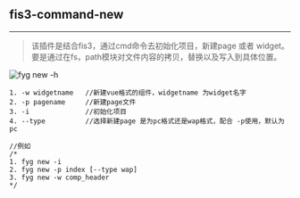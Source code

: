 ## fis3-command-new ##


----------

> 该插件是结合fis3，通过cmd命令去初始化项目，新建page 或者 widget。
> 要是通过在fs，path模块对文件内容的拷贝，替换以及写入到具体位置。

![fyg new -h](http://img.blog.csdn.net/20170315142455954?watermark/2/text/aHR0cDovL2Jsb2cuY3Nkbi5uZXQvWW9nb190/font/5a6L5L2T/fontsize/400/fill/I0JBQkFCMA==/dissolve/70/gravity/SouthEast) 

```
1. -w widgetname   //新建vue格式的组件，widgetname 为widget名字
2. -p pagename     //新建page文件
3. -i              //初始化项目
4. --type          //选择新建page 是为pc格式还是wap格式，配合 -p使用，默认为pc

//例如
/*
1. fyg new -i
2. fyg new -p index [--type wap]
3. fyg new -w comp_header
*/
```
